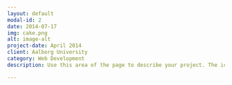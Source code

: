 ```yaml
---
layout: default
modal-id: 2
date: 2014-07-17
img: cake.png
alt: image-alt
project-date: April 2014
client: Aalborg University
category: Web Development
description: Use this area of the page to describe your project. The icon above is part of a free icon set by <a href="https://sellfy.com/p/8Q9P/jV3VZ/">Flat Icons</a>. On their website, you can download their free set with 16 icons, or you can purchase the entire set with 146 icons for only $12!

---
```

